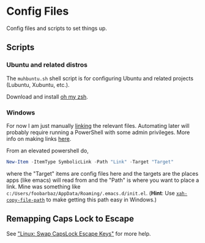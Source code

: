 Config Files
============

Config files and scripts to set things up.

## Scripts

### Ubuntu and related distros

The `muhbuntu.sh` shell script is for configuring Ubuntu and related
projects (Lubuntu, Xubuntu, etc.).

Download and install [oh my zsh](https://github.com/ohmyzsh/ohmyzsh).

### Windows

For now I am just manually
[linking](https://www.howtogeek.com/howto/16226/complete-guide-to-symbolic-links-symlinks-on-windows-or-linux/)
the relevant files. Automating later will probably require running a
PowerShell with some admin privileges. More info on making links
[here](https://winaero.com/blog/create-symbolic-link-windows-10-powershell/).

From an elevated powershell do,

```powershell
New-Item -ItemType SymbolicLink -Path "Link" -Target "Target"
```

where the "Target" items are config files here and the targets are the
places apps (like emacs) will read from and the "Path" is where you
want to place a link. Mine was something like
`c:/Users/foobarbaz/AppData/Roaming/.emacs.d/init.el`. (**Hint**: Use
[`xah-copy-file-path`](http://ergoemacs.org/emacs/emacs_copy_file_path.html)
to make getting this path easy in Windows.)

## Remapping Caps Lock to Escape

See ["Linux: Swap CapsLock Escape
Keys"](http://xahlee.info/linux/linux_swap_capslock_esc_key.html) for more
help.
